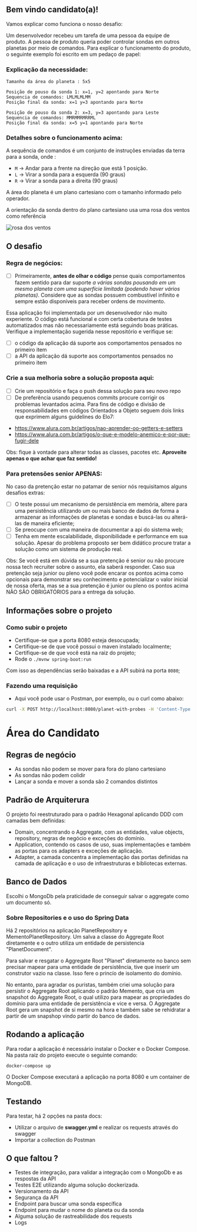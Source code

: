 ## Bem vindo candidato(a)!

Vamos explicar como funciona o nosso desafio:

Um desenvolvedor recebeu um tarefa de uma pessoa da equipe de produto. A pessoa de produto queria poder controlar sondas em outros planetas por meio de comandos. Para explicar o funcionamento do produto, o seguinte exemplo foi escrito em um pedaço de papel:

### Explicação da necessidade:
```
Tamanho da área do planeta : 5x5

Posição de pouso da sonda 1: x=1, y=2 apontando para Norte
Sequencia de comandos: LMLMLMLMM
Posição final da sonda: x=1 y=3 apontando para Norte

Posição de pouso da sonda 2: x=3, y=3 apontando para Leste
Sequencia de comandos: MMRMMRMRRML
Posição final da sonda: x=5 y=1 apontando para Norte
```

### Detalhes sobre o funcionamento acima:

A sequência de comandos é um conjunto de instruções enviadas da terra para a sonda, onde :
- `M` -> Andar para a frente na direção que está 1 posição.
- `L` -> Virar a sonda para a esquerda (90 graus)
- `R` -> Virar a sonda para a direita (90 graus)

A área do planeta é um plano cartesiano com o tamanho informado pelo operador.

A orientação da sonda dentro do plano cartesiano usa uma rosa dos ventos como referência

![rosa dos ventos](http://i.imgur.com/li8Ae5L.png "Rosa dos Ventos")


## O desafio

### Regra de negócios:

- [ ] Primeiramente, **antes de olhar o código** pense quais comportamentos fazem sentido para dar suporte *a várias sondas pousando em um mesmo planeta com uma superfície limitada (podendo haver vários planetas)*. Considere que as sondas possuem combustível infinito e sempre estão disponíveis para receber ordens de movimento.

Essa aplicação foi implementada por um desenvolvedor não muito experiente. O código está funcional e com certa cobertura de testes automatizados mas não necessariamente está seguindo boas práticas. Verifique a implementação sugerida nesse repositório e verifique se:

- [ ] o código da aplicação dá suporte aos comportamentos pensados no primeiro item
- [ ] a API da aplicação dá suporte aos comportamentos pensados no primeiro item

### Crie a sua melhoria sobre a solução proposta aqui:

- [ ] Crie um repositório e faça o push dessa solução para seu novo repo
- [ ] De preferência usando pequenos commits procure corrigir os problemas levantados acima. Para fins de código e divisão de responsabilidades em códigos Orientados a Objeto seguem dois links que exprimem alguns guidelines do Elo7: 

- https://www.alura.com.br/artigos/nao-aprender-oo-getters-e-setters
- https://www.alura.com.br/artigos/o-que-e-modelo-anemico-e-por-que-fugir-dele

Obs: fique à vontade para alterar todas as classes, pacotes etc. **Aproveite apenas o que achar que faz sentido!**

### Para pretensões senior APENAS:

No caso da pretenção estar no patamar de senior nós requisitamos alguns desafios extras:

- [ ] O teste possui um mecanismo de persistência em memória, altere para uma persistência utilizando um ou mais banco de dados de forma a armazenar as informações de planetas e sondas e buscá-las ou alterá-las de maneira eficiente;
- [ ] Se preocupe com uma maneira de documentar a api do sistema web;
- [ ] Tenha em mente escalabilidade, disponibilidade e performance em sua solução. Apesar do problema proposto ser bem didático procure tratar a solução como um sistema de produção real.

Obs: Se você está em dúvida se a sua pretenção é senior ou não procure nossa tech recruiter sobre o assunto, ela saberá responder. Caso sua pretenção seja junior ou pleno você pode encarar os pontos acima como opcionais para demonstrar seu conhecimento e potencializar o valor inicial de nossa oferta, mas se a sua pretenção é junior ou pleno os pontos acima NÃO SÃO OBRIGATÓRIOS para a entrega da solução.

## Informações sobre o projeto

### Como subir o projeto

- Certifique-se que a porta 8080 esteja desocupada;
- Certifique-se de que você possui o maven instalado localmente;
- Certifique-se de que você está na raiz do projeto;
- Rode o `./mvnw spring-boot:run`

Com isso as dependências serão baixadas e a API subirá na porta `8080`;

### Fazendo uma requisição

- Aqui você pode usar o Postman, por exemplo, ou o curl como abaixo:

```bash
curl -X POST http://localhost:8080/planet-with-probes -H 'Content-Type: application/json' -d '{"width":10,"height":10,"probes":[{"x":1,"y":2,"direction":"N","commands": "LMLMLMLMM"},{"x":3,"y":3,"direction":"E","commands": "MMRMMRMRRM"}]}'
```

# Área do Candidato

## Regras de negócio
- As sondas não podem se mover para fora do plano cartesiano
- As sondas não podem colidir
- Lançar a sonda e mover a sonda são 2 comandos distintos

## Padrão de Arquiterura
O projeto foi reestruturado para o padrão Hexagonal aplicando DDD com camadas bem definidas:

- Domain, concentrando o Aggregate, com as entidades, value objects, repository, regras de negócio e exceções do domínio.
- Application, contendo os casos de uso, suas implementações e também as portas para os adapters e exceções de aplicação.
- Adapter, a camada concentra a implementação das portas definidas na camada de aplicação e o uso de infraestruturas e bibliotecas externas.

## Banco de Dados
Escolhi o MongoDb pela praticidade de conseguir salvar o aggregate como um documento só.

### Sobre Repositories e o uso do Spring Data
Há 2 repositórios na aplicação PlanetRepository e MementoPlanetRepository. 
Um salva a classe do Aggregate Root diretamente e o outro utiliza um entidade de persistencia "PlanetDocument". 

Para salvar e resgatar o Aggregate Root "Planet" diretamente no banco sem precisar mapear para uma 
entidade de persistência, tive que inserir um construtor vazio na classe. Isso fere o princío de isolamento do domínio. 

No entanto, para agradar os puristas, também criei uma solução para persistir o Aggregate Root aplicando o padrão Memento, 
que cria um snapshot do Aggregate Root, o qual utilizo para mapear as propriedades do domínio para uma entidade 
de persistência e vice e versa. O Aggregate Root gera um snapshot de si mesmo na hora e também 
sabe se rehidratar a partir de um snapshop vindo partir do banco de dados. 

## Rodando a aplicação
Para rodar a aplicação é necessário instalar o Docker e o Docker Compose. Na pasta raiz do projeto execute o seguinte comando:

```
docker-compose up
``` 

O Docker Compose executará a aplicação na porta 8080 e um container de MongoDB.

## Testando
Para testar, há 2 opções na pasta docs:

- Utilizar o arquivo de **swagger.yml** e realizar os requests através do swagger
- Importar a collection do Postman 

## O que faltou ?
- Testes de integração, para validar a integração com o MongoDb e as respostas da API
- Testes E2E utilizando alguma solução dockerizada. 
- Versionamento da API
- Segurança da API
- Endpoint para buscar uma sonda específica
- Endpoint para mudar o nome do planeta ou da sonda
- Alguma solução de rastreabilidade dos requests
- Logs